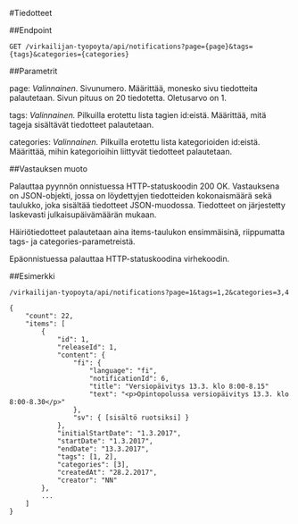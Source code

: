 #Tiedotteet

##Endpoint

`GET /virkailijan-tyopoyta/api/notifications?page={page}&tags={tags}&categories={categories}`

##Parametrit

page: *Valinnainen*. Sivunumero. Määrittää, monesko sivu tiedotteita palautetaan.
Sivun pituus on 20 tiedotetta. Oletusarvo on 1.

tags: *Valinnainen.* Pilkuilla erotettu lista tagien id:eistä. Määrittää,
mitä tageja sisältävät tiedotteet palautetaan.

categories: *Valinnainen.* Pilkuilla erotettu lista kategorioiden id:eistä.
Määrittää, mihin kategorioihin liittyvät tiedotteet palautetaan.   

##Vastauksen muoto

Palauttaa pyynnön onnistuessa HTTP-statuskoodin 200 OK. Vastauksena on
JSON-objekti, jossa on löydettyjen tiedotteiden kokonaismäärä sekä
taulukko, joka sisältää tiedotteet JSON-muodossa. Tiedotteet on järjestetty
laskevasti julkaisupäivämäärän mukaan. 

Häiriötiedotteet palautetaan aina items-taulukon ensimmäisinä, 
riippumatta tags- ja categories-parametreistä.

Epäonnistuessa palauttaa HTTP-statuskoodina virhekoodin.

##Esimerkki

`/virkailijan-tyopoyta/api/notifications?page=1&tags=1,2&categories=3,4`

```
{
    "count": 22,
    "items": [
        {
            "id": 1,
            "releaseId": 1,
            "content": {
                "fi": {
                    "language": "fi",
                    "notificationId": 6,
                    "title": "Versiopäivitys 13.3. klo 8:00-8.15"
                    "text": "<p>Opintopolussa versiopäivitys 13.3. klo 8:00-8.30</p>"
                },
                "sv": { [sisältö ruotsiksi] }
            },
            "initialStartDate": "1.3.2017",
            "startDate": "1.3.2017",
            "endDate": "13.3.2017",
            "tags": [1, 2],
            "categories": [3],
            "createdAt": "28.2.2017",
            "creator": "NN"
        },
        ...
    ]
}
```
